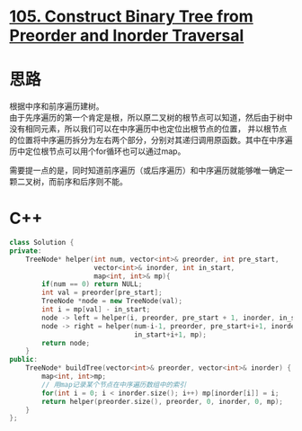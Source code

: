 # [105. Construct Binary Tree from Preorder and Inorder Traversal](https://leetcode.com/problems/construct-binary-tree-from-preorder-and-inorder-traversal/)
# 思路
根据中序和前序遍历建树。        
由于先序遍历的第一个肯定是根，所以原二叉树的根节点可以知道，然后由于树中没有相同元素，所以我们可以在中序遍历中也定位出根节点的位置，
并以根节点的位置将中序遍历拆分为左右两个部分，分别对其递归调用原函数。其中在中序遍历中定位根节点可以用个for循环也可以通过map。

需要提一点的是，同时知道前序遍历（或后序遍历）和中序遍历就能够唯一确定一颗二叉树，而前序和后序则不能。

# C++
``` C++
class Solution {
private:
    TreeNode* helper(int num, vector<int>& preorder, int pre_start, 
                     vector<int>& inorder, int in_start, 
                     map<int, int>& mp){
        if(num == 0) return NULL;
        int val = preorder[pre_start];
        TreeNode *node = new TreeNode(val);
        int i = mp[val] - in_start;
        node -> left = helper(i, preorder, pre_start + 1, inorder, in_start, mp);
        node -> right = helper(num-i-1, preorder, pre_start+i+1, inorder, 
                               in_start+i+1, mp);
        return node;
    }
public:
    TreeNode* buildTree(vector<int>& preorder, vector<int>& inorder) {
        map<int, int>mp;
        // 用map记录某个节点在中序遍历数组中的索引
        for(int i = 0; i < inorder.size(); i++) mp[inorder[i]] = i;
        return helper(preorder.size(), preorder, 0, inorder, 0, mp);   
    }
};
```
